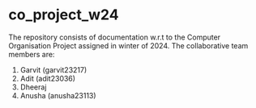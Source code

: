 # co_project_w24

The repository consists of documentation w.r.t to the Computer Organisation Project assigned in winter of 2024.
The collaborative team members are:
 1. Garvit (garvit23217)
 2. Adit (adit23036)
 3. Dheeraj
 4. Anusha (anusha23113)
